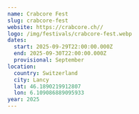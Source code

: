 ```yaml
---
name: Crabcore Fest
slug: crabcore-fest
website: https://crabcore.ch//
logo: /img/festivals/crabcore-fest.webp
dates:
  start: 2025-09-29T22:00:00.000Z
  end: 2025-09-30T22:00:00.000Z
  provisional: September
location:
  country: Switzerland
  city: Lancy
  lat: 46.1890219912807
  lon: 6.109086889095933
year: 2025
---
```

